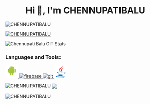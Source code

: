 <h1 align="center">Hi 👋, I'm CHENNUPATIBALU</h1>

<p align="left"> <img src="https://komarev.com/ghpvc/?username=CHENNUPATIBALU&label=Profile%20views&color=0e75b6&style=flat" alt="CHENNUPATIBALU" /> </p>

<p align="left"> <a href="https://github.com/ryo-ma/github-profile-trophy"><img src="https://github-profile-trophy.vercel.app/?username=CHENNUPATIBALU" alt="CHENNUPATIBALU" /></a> </p>

![Chennupati Balu GIT Stats](https://github-readme-stats.vercel.app/api?username=CHENNUPATIBALU&show_icons=true)

<h3 align="left">Languages and Tools:</h3>
<p align="left"> 
  <a href="https://developer.android.com" target="_blank"> <img src="https://raw.githubusercontent.com/devicons/devicon/master/icons/android/android-original-wordmark.svg" alt="android" width="40" height="40"/> </a> 
  <a href="https://firebase.google.com/" target="_blank"> <img src="https://www.vectorlogo.zone/logos/firebase/firebase-icon.svg" alt="firebase" width="40" height="40"/> </a>  
  <a href="https://git-scm.com/" target="_blank"> <img src="https://www.vectorlogo.zone/logos/git-scm/git-scm-icon.svg" alt="git" width="40" height="40"/> </a> 
  <a href="https://www.java.com" target="_blank"> <img src="https://raw.githubusercontent.com/devicons/devicon/master/icons/java/java-original.svg" alt="java" width="40" height="40"/> </a>

<p><img align="left" src="https://github-readme-stats.vercel.app/api/top-langs?username=CHENNUPATIBALU&show_icons=true&locale=en&layout=compact" alt="CHENNUPATIBALU" /></p>

<p>&nbsp;<img align="center" src="https://github-readme-stats.vercel.app/api?username=CHENNUPATIBALU&show_icons=true&locale=en" CHENNUPATIBALU" /></p>

<p><img align="center" src="https://github-readme-streak-stats.herokuapp.com/?user=CHENNUPATIBALU&" alt="CHENNUPATIBALU" /></p>
